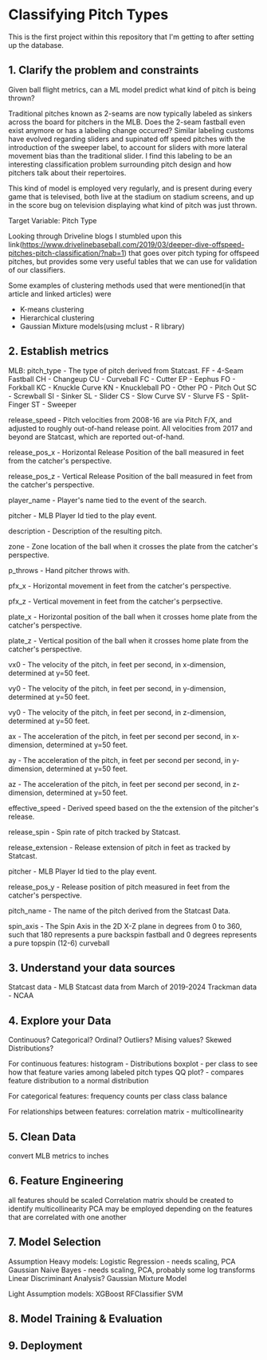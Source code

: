 # Classifying Pitch Types

This is the first project within this repository that I'm getting to after setting up the database.

## 1. Clarify the problem and constraints

Given ball flight metrics, can a ML model predict what kind of pitch is being thrown?

Traditional pitches known as 2-seams are now typically labeled as sinkers across the board for pitchers in the MLB.  Does the 2-seam fastball even exist anymore or has a labeling change occurred? Similar labeling customs have evolved regarding sliders and supinated off speed pitches with the introduction of the sweeper label, to account for sliders with more lateral movement bias than the traditional slider.  I find this labeling to be an interesting classification problem surrounding pitch design and how pitchers talk about their repertoires.

This kind of model is employed very regularly, and is present during every game that is televised, both live at the stadium on stadium screens, and up in the score bug on television displaying what kind of pitch was just thrown.  

Target Variable: Pitch Type

Looking through Driveline blogs I stumbled upon this link(https://www.drivelinebaseball.com/2019/03/deeper-dive-offspeed-pitches-pitch-classification/?nab=1) that goes over pitch typing for offspeed pitches, but provides some very useful tables that we can use for validation of our classifiers.



Some examples of clustering methods used that were mentioned(in that article and linked articles) were 

 - K-means clustering
 - Hierarchical clustering
 - Gaussian Mixture models(using mclust - R library)


## 2. Establish metrics

MLB:
pitch_type - The type of pitch derived from Statcast.
FF - 4-Seam Fastball
CH - Changeup
CU - Curveball
FC - Cutter
EP - Eephus
FO - Forkball
KC - Knuckle Curve
KN - Knuckleball
PO - Other
PO - Pitch Out
SC - Screwball
SI - Sinker
SL - Slider
CS - Slow Curve
SV - Slurve
FS - Split-Finger
ST - Sweeper

release_speed - Pitch velocities from 2008-16 are via Pitch F/X, and adjusted to roughly out-of-hand release point. All velocities from 2017 and beyond are Statcast, which are reported out-of-hand.

release_pos_x - Horizontal Release Position of the ball measured in feet from the catcher's perspective.

release_pos_z - Vertical Release Position of the ball measured in feet from the catcher's perspective.

player_name - Player's name tied to the event of the search.

pitcher - MLB Player Id tied to the play event.

description - Description of the resulting pitch.

zone - Zone location of the ball when it crosses the plate from the catcher's perspective.

p_throws - Hand pitcher throws with.

pfx_x - Horizontal movement in feet from the catcher's perspective.

pfx_z - Vertical movement in feet from the catcher's perpsective.

plate_x - Horizontal position of the ball when it crosses home plate from the catcher's perspective.

plate_z - Vertical position of the ball when it crosses home plate from the catcher's perspective.

vx0 - The velocity of the pitch, in feet per second, in x-dimension, determined at y=50 feet.

vy0 - The velocity of the pitch, in feet per second, in y-dimension, determined at y=50 feet.

vy0 - The velocity of the pitch, in feet per second, in z-dimension, determined at y=50 feet.

ax - The acceleration of the pitch, in feet per second per second, in x-dimension, determined at y=50 feet.

ay - The acceleration of the pitch, in feet per second per second, in y-dimension, determined at y=50 feet.

az - The acceleration of the pitch, in feet per second per second, in z-dimension, determined at y=50 feet.

effective_speed - Derived speed based on the the extension of the pitcher's release.

release_spin - Spin rate of pitch tracked by Statcast.

release_extension - Release extension of pitch in feet as tracked by Statcast.

pitcher - MLB Player Id tied to the play event.

release_pos_y - Release position of pitch measured in feet from the catcher's perspective.

pitch_name - The name of the pitch derived from the Statcast Data.

spin_axis - The Spin Axis in the 2D X-Z plane in degrees from 0 to 360, such that 180 represents a pure backspin fastball and 0 degrees represents a pure topspin (12-6) curveball

## 3. Understand your data sources

Statcast data - MLB Statcast data from March of 2019-2024
Trackman data - NCAA

## 4. Explore your Data 

Continuous? Categorical? Ordinal?
Outliers? Mising values? Skewed Distributions?

For continuous features:
  histogram - Distributions
  boxplot - per class to see how that feature varies among labeled pitch types 
  QQ plot? - compares feature distribution to a normal distribution 

For categorical features:
  frequency counts per class 
  class balance

For relationships between features:
  correlation matrix - multicollinearity


## 5. Clean Data 

convert MLB metrics to inches

## 6. Feature Engineering

all features should be scaled
Correlation matrix should be created to identify multicollinearity
PCA may be employed depending on the features that are correlated with one another


## 7. Model Selection

Assumption Heavy models:
Logistic Regression - needs scaling, PCA 
Gaussian Naive Bayes - needs scaling, PCA, probably some log transforms
Linear Discriminant Analysis?
Gaussian Mixture Model 

Light Assumption models:
XGBoost
RFClassifier
SVM



## 8. Model Training & Evaluation
## 9. Deployment
